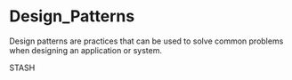 # Design_Patterns
Design patterns are practices that can be used to solve common problems when designing an application or system.

STASH